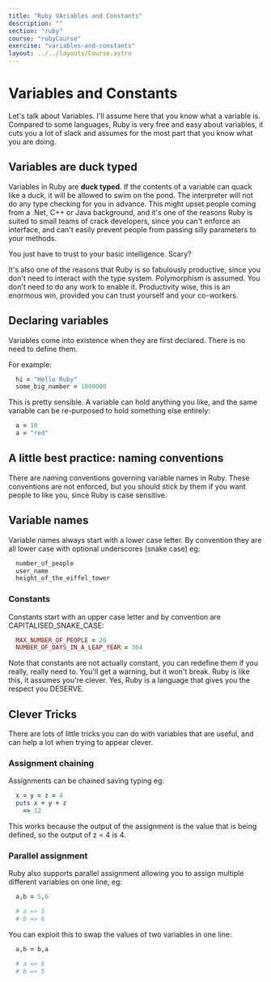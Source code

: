 ```yaml
---
title: "Ruby VAriables and Constants"
description: ""
section: "ruby"
course: "rubyCourse"
exercise: "variables-and-constants"
layout: ../../layouts/Course.astro
---
```


# Variables and Constants

Let's talk about Variables. I'll assume here that you know what a variable is. Compared to some languages, Ruby is very free and easy about variables, it cuts you a lot of slack and assumes for the most part that you know what you are doing.

## Variables are duck typed

Variables in Ruby are **duck typed**. If the contents of a variable can quack like a duck, it will be allowed to swim on the pond. The interpreter will not do any type checking for you in advance. This might upset people coming from a .Net, C++ or Java background, and it's one of the reasons Ruby is suited to small teams of crack developers, since you can't enforce an interface, and can't easily prevent people from passing silly parameters to your methods.

You just have to trust to your basic intelligence. Scary?

It's also one of the reasons that Ruby is so fabulously productive, since you don't need to interact with the type system. Polymorphism is assumed. You don't need to do any work to enable it. Productivity wise, this is an enormous win, provided you can trust yourself and your co-workers.

## Declaring variables

Variables come into existence when they are first declared. There is no need to define them.

For example:

```ruby
  hi = "Hello Ruby"
  some_big_number = 1000000
```

This is pretty sensible. A variable can hold anything you like, and the same variable can be re-purposed to hold something else entirely:

```ruby
  a = 10
  a = "red"
```

## A little best practice: naming conventions

There are naming conventions governing variable names in Ruby. These conventions are not enforced, but you should stick by them if you want people to like you, since Ruby is case sensitive.

## Variable names

Variable names always start with a lower case letter. By convention they are all lower case with optional underscores (snake case) eg:

```ruby
  number_of_people
  user_name
  height_of_the_eiffel_tower
```

### Constants

Constants start with an upper case letter and by convention are CAPITALISED_SNAKE_CASE:

```ruby
  MAX_NUMBER_OF_PEOPLE = 20
  NUMBER_OF_DAYS_IN_A_LEAP_YEAR = 364
```

Note that constants are not actually constant, you can redefine them if you really, really need to. You'll get a warning, but it won't break. Ruby is like this, it assumes you're clever. Yes, Ruby is a language that gives you the respect you DESERVE.

## Clever Tricks

There are lots of little tricks you can do with variables that are useful, and can help a lot when trying to appear clever.

### Assignment chaining

Assignments can be chained saving typing eg:

```ruby
  x = y = z = 4
  puts x + y + z
    => 12
```

This works because the output of the assignment is the value that is being defined, so the output of z = 4 is 4.

### Parallel assignment

Ruby also supports parallel assignment allowing you to assign multiple different variables on one line, eg:

```ruby
  a,b = 5,6

  # a => 5
  # b => 6
```

You can exploit this to swap the values of two variables in one line:

```ruby
  a,b = b,a

  # a => 6
  # b => 5
```
